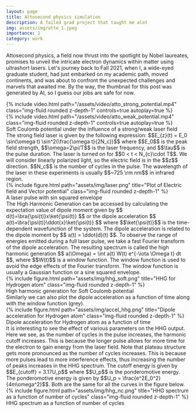 ```yaml
---
layout: page
title: Attosecond physics simulation
description: A failed grad project that taught me alot
img: assets/img/atto_1.jpeg
importance: 1
category: work
---
```


Attosecond physics, a field now thrust into the spotlight by Nobel laureates, promises to unveil the intricate electron dynamics within matter using ultrashort lasers. Let's journey back to Fall 2021, when I, a wide-eyed graduate student, had just embarked on my academic path, moved continents, and was about to confront the unexpected challenges and marvels that awaited me. By the way, the thumbnail for this post was generated by AI, so I guess our
jobs are safe for now.

<div class="row">
    <div class="col-sm mt-3 mt-md-0">
        {% include video.html path="/assets/video/atto_strong_potential.mp4" class="img-fluid rounded z-depth-1" controls=true autoplay=true %}
    </div>
    <div class="col-sm mt-3 mt-md-0">
        {% include video.html path="/assets/video/atto_weak_potential.mp4" class="img-fluid rounded z-depth-1" controls=true autoplay=true %}
    </div>
</div>
<div class="caption">
    Soft Coulomb potential under the influence of a strong/weak laser field
</div>
The strong field laser is given by the following expression: $$E_{z}(t) = E_0 \sin(\omega t) \sin^2(\frac{\omega t}{2N_c})$$ where $$E_0$$ is the peak field strength, $$\omega=2\pi/T$$ is the laser frequency, and $$\tau$$ is the pulse duration. The laser is turned on for $$0 < t < N_{c}\cdot T$$. We will consider linearly polarized light, so the electric field is in the $$z$$ direction. $$N_c$$ is the number of cycles in the pulse. The wavelength of the laser in these experiments is usually $$~725 \rm nm$$ in infrared region.
<div class="row">
    <div class="col-sm mt-3 mt-md-0">
        {% include figure.html path="assets/img/laser.png" title="Plot of Electric field and Vector potential" class="img-fluid rounded z-depth-1" %}
    </div>
</div>
<div class="caption">
    A laser pulse with sin squared envelope
</div>
The High Harmonic Generation can be accessed by calculating the expectation value of dipole moment given by $$ d(t)=\bra{\psi(t)}x\ket{\psi(t)} $$ or the dipole acceleration
$$ a(t)=\bra{\psi(t)}\ddot{x}\ket{\psi(t)} $$ where $$\ket{\psi(t)}$$ is the time-dependent wavefunction of the system. The dipole acceleration is related to the dipole moment by $$ a(t) = \ddot{d}(t) $$. To observe the range of energies emitted during a full laser pulse, we take a fast Fourier transform of the dipole acceleration. The resulting spectrum is called the high harmonic generation $$ a(\Omega) = \int a(t) W(t) e^{-\iota \Omega t} dt $$, where $$W(t)$$ is a window function. The window function is used to avoid the edge effects of the Fourier transform. The window function is usually a Gaussian function or a sine squared envelope.
<div class="row">
    <div class="col-sm mt-3 mt-md-0">
        {% include figure.html path="assets/img/hhg_soft.png" title="HHG for Hydrogen atom" class="img-fluid rounded z-depth-1" %}
    </div>
</div>
<div class="caption">
    High harmonic generation for Soft Coulomb potential
</div>
Similarly we can also plot the dipole acceleration as a function of time along with the window function (grey).
<div class="row">
    <div class="col-sm mt-3 mt-md-0">
        {% include figure.html path="assets/img/accel_hhg.png" title="Dipole acceleration for Hydrogen atom" class="img-fluid rounded z-depth-1" %}
    </div>
</div>
<div class="caption">
    Dipole acceleration for Hydrogen atom as a function of time
</div>
It is interesting to see the effect of various parameters on the HHG output. Here we see, as the number of cycles in the pulse increases, the harmonic cutoff increases. This is because the longer pulse allows for more time for the electron to gain energy from the laser field. Note that plateau structure gets more pronounced as the number of cycles increases. This is because more pulses lead to more interference effects, thus increasing the number of peaks increases in the HHG spectrum. The cutoff energy is given by $$E_{cutoff} = 3.17U_p$$ where $$U_p$$ is the ponderomotive energy. The ponderomotive energy is given by $$U_p = \frac{e^2E_0^2}{4m\omega^2}$$. Both are the same for all the curves in the figure below.
<div class="row">
    <div class="col-sm mt-3 mt-md-0">
        {% include figure.html path="assets/img/hhg_nc.png" title="HHG spectrum as a function of number of cycles" class="img-fluid rounded z-depth-1" %}
    </div>
</div>
<div class="caption">
    HHG spectrum as a function of number of cycles
</div>
